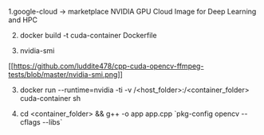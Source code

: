 1.google-cloud -> marketplace NVIDIA GPU Cloud Image for Deep Learning and HPC

2. docker build -t cuda-container Dockerfile

3. nvidia-smi

[[https://github.com/luddite478/cpp-cuda-opencv-ffmpeg-tests/blob/master/nvidia-smi.png]]

3. docker run --runtime=nvidia -ti -v /<host_folder>:/<container_folder> cuda-container sh

4. cd <container_folder> && g++ -o app app.cpp \`pkg-config opencv --cflags --libs\`
